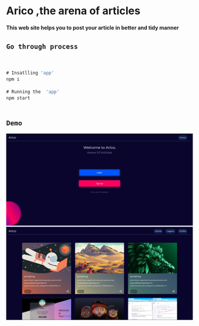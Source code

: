 # Arico ,the arena of articles
#### This web site  helps you to post  your article in better and tidy manner


## `Go through process`
```js


# Insatlling 'app'
npm i

# Running the  'app'
npm start



```
## `Demo`
![alt text](https://github.com/HEGADE/Arico/blob/master/public/arcio2.jpg?raw=true)
<br/>
![alt text](https://github.com/HEGADE/Arico/blob/master/public/airco1.jpg?raw=true)


